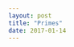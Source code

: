 ```yaml
---
layout: post
title: "Primes"
date: 2017-01-14
---
```

<script src="/js/libraries/p5.js" type="text/javascript"></script>
<script src="/js/libraries/p5.dom.js" type="text/javascript"></script>
<script src="/js/ulam.js" type="text/javascript"></script>

<div id="ulam" style="display: flex;justify-content: center;"></div><br><br>
